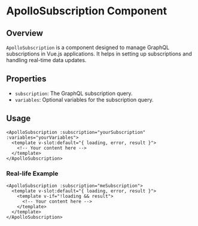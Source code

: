 
# ApolloSubscription Component

## Overview
`ApolloSubscription` is a component designed to manage GraphQL subscriptions in Vue.js applications. It helps in setting up subscriptions and handling real-time data updates.

## Properties
- `subscription`: The GraphQL subscription query.
- `variables`: Optional variables for the subscription query.

## Usage
```vue
<ApolloSubscription :subscription="yourSubscription" :variables="yourVariables">
  <template v-slot:default="{ loading, error, result }">
    <!-- Your content here -->
  </template>
</ApolloSubscription>
```

### Real-life Example
```vue
<ApolloSubscription :subscription="meSubscription">
  <template v-slot:default="{ loading, error, result }">
    <template v-if="!loading && result">
      <!-- Your content here -->
    </template>
  </template>
</ApolloSubscription>
```